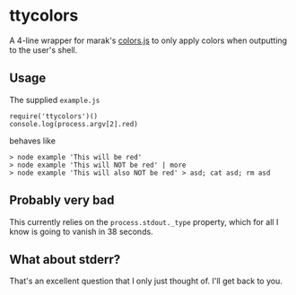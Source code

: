 # ttycolors

A 4-line wrapper for marak's [colors.js](http://github.com/marak/colors.js) to only apply colors when outputting to the user's shell.

## Usage

The supplied ````example.js```` 

    require('ttycolors')()
    console.log(process.argv[2].red)

behaves like

    > node example 'This will be red'
    > node example 'This will NOT be red' | more
    > node example 'This will also NOT be red' > asd; cat asd; rm asd

## Probably very bad

This currently relies on the ````process.stdout._type```` property, which for all I know is going to vanish in 38 seconds.

## What about stderr?

That's an excellent question that I only just thought of. I'll get back to you.
